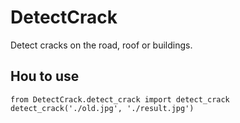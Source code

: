 # DetectCrack
Detect cracks on the road, roof or buildings.

## Hou to use

```
from DetectCrack.detect_crack import detect_crack
detect_crack('./old.jpg', './result.jpg')

```
